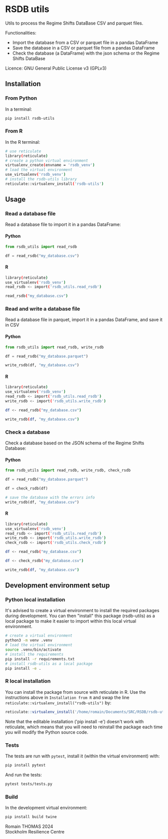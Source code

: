 # RSDB utils

Utils to process the Regime Shifts DataBase CSV and parquet files.

Functionalities:

  - Import the database from a CSV or parquet file in a pandas DataFrame
  - Save the database in a CSV or parquet file from a pandas DataFrame
  - Check the database (a DataFrame) with the json schema or the Regime Shifts DataBase

Licence: GNU General Public License v3 (GPLv3)

## Installation

### From Python
In a terminal:
```bash
pip install rsdb-utils 
```

### From R
In the R terminal:
```bash
# use reticulate
library(reticulate)
# create a python virtual environment
virtualenv_create(envname = 'rsdb_venv')
# load the virtual environment
use_virtualenv('rsdb_venv')
# install the rsdb-utils library
reticulate::virtualenv_install('rsdb-utils')
```

## Usage

### Read a database file
Read a database file to import it in a pandas DataFrame:

#### Python
```python
from rsdb_utils import read_rsdb

df = read_rsdb("my_database.csv")
```

#### R
```bash
library(reticulate)
use_virtualenv('rsdb_venv')
read_rsdb <- import('rsdb_utils.read_rsdb')

read_rsdb("my_database.csv")
```

### Read and write a database file

Read a database file in parquet, import it in a pandas DataFrame, and save it in CSV

#### Python
```python
from rsdb_utils import read_rsdb, write_rsdb

df = read_rsdb("my_database.parquet")

write_rsdb(df, "my_database.csv")
```

#### R
```bash
library(reticulate)
use_virtualenv('rsdb_venv')
read_rsdb <- import('rsdb_utils.read_rsdb')
write_rsdb <- import('rsdb_utils.write_rsdb')

df <- read_rsdb("my_database.csv")

write_rsdb(df, "my_database.csv")
```

### Check a database

Check a database based on the JSON schema of the Regime Shifts Database:

#### Python
```python
from rsdb_utils import read_rsdb, write_rsdb, check_rsdb

df = read_rsdb("my_database.parquet")

df = check_rsdb(df)

# save the database with the errors info
write_rsdb(df, "my_database.csv")
```

#### R
```bash
library(reticulate)
use_virtualenv('rsdb_venv')
read_rsdb <- import('rsdb_utils.read_rsdb')
write_rsdb <- import('rsdb_utils.write_rsdb')
check_rsdb <- import('rsdb_utils.check_rsdb')

df <- read_rsdb("my_database.csv")

df <- check_rsdb("my_database.csv")

write_rsdb(df, "my_database.csv")
```


## Development environment setup

### Python local installation

It's advised to create a virtual environment to install the required packages during development.
You can then "install" this package (rsdb-utils) as a local package to make it easier to import
within this local virtual environment.

```bash
# create a virtual environment
python3 -m venv .venv
# load the virtual environment
source .venv/bin/activate
# install the requirements
pip install -r requirements.txt
# install rsdb-utils as a local package
pip install -e .
```

### R local installation

You can install the package from source with reticulate in R.
Use the instructions above in `Installation from R` and swap the line
`reticulate::virtualenv_install("rsdb-utils")` by:
```R
reticulate::virtualenv_install('/home/romain/Documents/SRC/RSDB/rsdb-utils')
```
Note that the editable installation ('pip install -e') doesn't work with reticulate, which
means that you will need to reinstall the package each time you will modify the Python source code.

### Tests

The tests are run with `pytest`, install it (within the virtual environment) with:

```bash
pip install pytest 
```

And run the tests:

```bash
pytest tests/tests.py
```

### Build

In the development virtual environment:
```bash
pip install build twine
```


Romain THOMAS 2024  
Stockholm Resilience Centre
